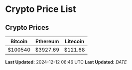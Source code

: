 # Crypto Price List

## Crypto Prices
| Bitcoin | Ethereum | Litecoin |
| ------- | -------- | -------- |
| $100540 | $3927.69 | $121.68 |
**Last Updated:** 2024-12-12 06:46 UTC
**Last Updated:** $DATE$
